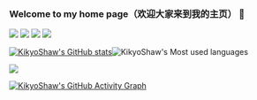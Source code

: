 ### Welcome to my home page（欢迎大家来到我的主页） 👋

![](https://img.shields.io/badge/-HTML5-E34F26?style=flat-square&logo=C++&logoColor=white)
![](https://img.shields.io/badge/-CSS3-1572B6?style=flat-square&logo=C#)
![](https://img.shields.io/badge/-JavaScript-oringe?style=flat-square&logo=javascript)
![](https://visitor-badge.glitch.me/badge?page_id=KikyoShaw)

[![KikyoShaw's GitHub stats](https://github-readme-stats.vercel.app/api?username=KikyoShaw)](https://github.com/anuraghazra/github-readme-stats)![KikyoShaw's Most used languages](https://github-readme-stats.vercel.app/api/top-langs/?username=KikyoShaw&layout=compact&hide_border=true&langs_count=10)

![](https://stats.justsong.cn/api/csdn?id=qq_36651243)

[![KikyoShaw's GitHub Activity Graph](https://activity-graph.herokuapp.com/graph?username=KikyoShaw&theme=xcode)](https://github.com/KikyoShaw)

<!--
**KikyoShaw/KikyoShaw** is a ✨ _special_ ✨ repository because its `README.md` (this file) appears on your GitHub profile.

Here are some ideas to get you started:

- 🔭 I’m currently working on ...
- 🌱 I’m currently learning ...
- 👯 I’m looking to collaborate on ...
- 🤔 I’m looking for help with ...
- 💬 Ask me about ...
- 📫 How to reach me: ...
- 😄 Pronouns: ...
- ⚡ Fun fact: ...
-->
